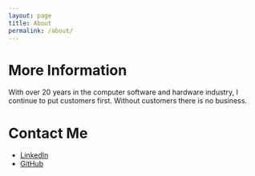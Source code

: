 ```yaml
---
layout: page
title: About
permalink: /about/
---
```


# More Information

With over 20 years in the computer software and hardware industry, I continue to put customers first.  Without customers there is no business.

# Contact Me
* [LinkedIn](http://linkedin.com/in/brucebookman)
* [GitHub](https://github.com/bbookman)
